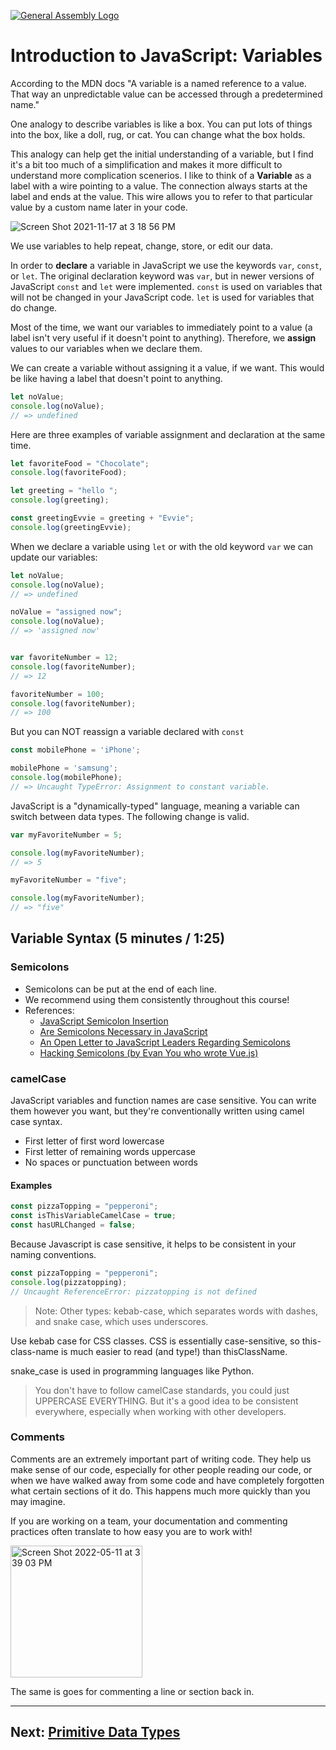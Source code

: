 [![General Assembly Logo](https://camo.githubusercontent.com/1a91b05b8f4d44b5bbfb83abac2b0996d8e26c92/687474703a2f2f692e696d6775722e636f6d2f6b6538555354712e706e67)](https://generalassemb.ly/education/web-development-immersive)

# Introduction to JavaScript: Variables

According to the MDN docs "A variable is a named reference to a value. That way an unpredictable value can be accessed through a predetermined name."

One analogy to describe variables is like a box. You can put lots of things into the box, like a
doll, rug, or cat. You can change what the box holds.

This analogy can help get the initial understanding of a variable, but I find it's a bit too much of a simplification and makes it more difficult to understand more complication scenerios. I like to think of a **Variable** as a label with a wire pointing to a value. The connection always starts at the label and ends at the value. This wire allows you to refer to that particular value by a custom name later in your code.

![Screen Shot 2021-11-17 at 3 18 56 PM](https://media.git.generalassemb.ly/user/37934/files/ec435400-47b9-11ec-8519-23ad18c81c62)

We use variables to help repeat, change, store, or edit our data.

In order to **declare** a variable in JavaScript we use the keywords `var`,
`const`, or `let`. The original declaration keyword was `var`, but in newer
versions of JavaScript `const` and `let` were implemented. `const` is used on
variables that will not be changed in your JavaScript code. `let` is used for
variables that do change.

Most of the time, we want our variables to immediately point to a value (a label isn't very useful if it doesn't point to anything). Therefore, we **assign** values to our variables when we declare them.

We can create a variable without assigning it a value, if we want. This would be
like having a label that doesn't point to anything.

```js
let noValue;
console.log(noValue);
// => undefined
```

Here are three examples of variable assignment and declaration at the same time.

```js
let favoriteFood = "Chocolate";
console.log(favoriteFood);

let greeting = "hello ";
console.log(greeting);

const greetingEvvie = greeting + "Evvie";
console.log(greetingEvvie);

```

When we declare a variable using `let` or with the old keyword `var` we
can update our variables:

```js
let noValue;
console.log(noValue);
// => undefined

noValue = "assigned now";
console.log(noValue);
// => 'assigned now'


var favoriteNumber = 12;
console.log(favoriteNumber);
// => 12

favoriteNumber = 100;
console.log(favoriteNumber);
// => 100

```

But you can NOT reassign a variable declared with `const`

```js
const mobilePhone = 'iPhone';

mobilePhone = 'samsung';
console.log(mobilePhone);
// => Uncaught TypeError: Assignment to constant variable.
```

JavaScript is a "dynamically-typed" language, meaning a variable can switch
between data types. The following change is valid.

```js
var myFavoriteNumber = 5;

console.log(myFavoriteNumber);
// => 5

myFavoriteNumber = "five";

console.log(myFavoriteNumber);
// => "five"
```

## Variable Syntax (5 minutes / 1:25)

### Semicolons

- Semicolons can be put at the end of each line.
- We recommend using them consistently throughout this course!
- References:
  - [JavaScript Semicolon Insertion](http://inimino.org/~inimino/blog/javascript_semicolons)
  - [Are Semicolons Necessary in JavaScript](https://www.youtube.com/watch?v=gsfbh17Ax9I)
  - [An Open Letter to JavaScript Leaders Regarding Semicolons](http://blog.izs.me/post/2353458699/an-open-letter-to-javascript-leaders-regarding)
  - [Hacking Semicolons (by Evan You who wrote Vue.js)](http://slides.com/evanyou/semicolons#/)

### camelCase

JavaScript variables and function names are case sensitive. You can write them however you want, but they're conventionally written using camel
case syntax.

- First letter of first word lowercase
- First letter of remaining words uppercase
- No spaces or punctuation between words

#### Examples

```js
const pizzaTopping = "pepperoni";
const isThisVariableCamelCase = true;
const hasURLChanged = false;
```

Because Javascript is case sensitive, it helps to be consistent in your naming conventions.

```js
const pizzaTopping = "pepperoni";
console.log(pizzatopping);
// Uncaught ReferenceError: pizzatopping is not defined
```

> Note: Other types: kebab-case, which separates words with dashes, and snake
> case, which uses underscores.

Use kebab case for CSS classes. CSS is essentially case-sensitive, so
this-class-name is much easier to read (and type!) than thisClassName.

snake_case is used in programming languages like Python.

> You don't have to follow camelCase standards, you could just UPPERCASE
> EVERYTHING. But it's a good idea to be consistent everywhere, especially
> when working with other developers.

### Comments

Comments are an extremely important part of writing code. They help us make
sense of our code, especially for other people reading our code, or when we have
walked away from some code and have completely forgotten what certain sections
of it do. This happens much more quickly than you may imagine.

If you are working on a team, your documentation and commenting practices often
translate to how easy you are to work with!

<img width="211" alt="Screen Shot 2022-05-11 at 3 39 03 PM" src="https://user-images.githubusercontent.com/11747682/167959123-a5582b0b-8592-4b1c-a5a5-6744e2111e91.png">

The same is goes for commenting a line or section back in.



------


## Next: [Primitive Data Types](primitive-data-types.md)


